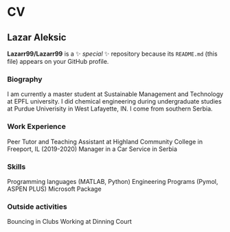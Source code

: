 # CV
## Lazar Aleksic

**Lazarr99/Lazarr99** is a ✨ _special_ ✨ repository because its `README.md` (this file) appears on your GitHub profile.
### Biography
I am currently a master student at Sustainable Management and Technology at EPFL university. I did chemical engineering during undergraduate studies at Purdue Univerisity in West Lafayette, IN.
I come from southern Serbia.
### Work Experience
Peer Tutor and Teaching Assistant at Highland Community College in Freeport, IL (2019-2020)
Manager in a Car Service in Serbia
### Skills
Programming languages (MATLAB, Python)
Engineering Programs (Pymol, ASPEN PLUS)
Microsoft Package
### Outside activities
Bouncing in Clubs
Working at Dinning Court
### 
